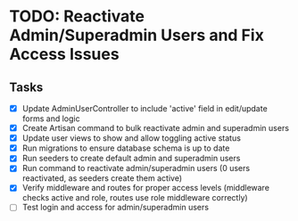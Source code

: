 # TODO: Reactivate Admin/Superadmin Users and Fix Access Issues

## Tasks
- [x] Update AdminUserController to include 'active' field in edit/update forms and logic
- [x] Create Artisan command to bulk reactivate admin and superadmin users
- [x] Update user views to show and allow toggling active status
- [x] Run migrations to ensure database schema is up to date
- [x] Run seeders to create default admin and superadmin users
- [x] Run command to reactivate admin/superadmin users (0 users reactivated, as seeders create them active)
- [x] Verify middleware and routes for proper access levels (middleware checks active and role, routes use role middleware correctly)
- [ ] Test login and access for admin/superadmin users
